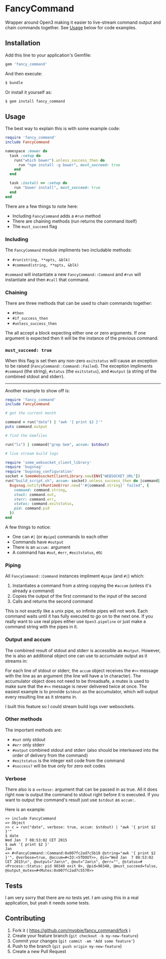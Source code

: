 # FancyCommand

Wrapper around Open3 making it easier to live-stream command output and
chain commands together. See [Usage](#usage) below for code examples.

## Installation

Add this line to your application's Gemfile:

```ruby
gem 'fancy_command'
```

And then execute:

```sh
$ bundle
```

Or install it yourself as:

```sh
$ gem install fancy_command
```

## Usage

The best way to explain this is with some example code:

```ruby
require 'fancy_command'
include FancyCommand

namespace :bower do
  task :setup do
    run("which bower").unless_success_then do
      run "npm install -g bower", must_succeed: true
    end
  end

  task :install => :setup do
    run "bower install", must_succeed: true
  end
end
```

There are a few things to note here:

* Including `FancyCommand` adds a `#run` method
* There are chaining methods (run returns the command itself)
* The `must_succeed` flag

### Including

The `FancyCommand` module impliments two includable methods:

* `#run(string, **opts, &blk)`
* `#command(string, **opts, &blk)`

`#command` will instantiate a new `FancyCommand::Command` and `#run`
will instantiate and then `#call` that command.

### Chaining

There are three methods that can be used to chain commands together:

* `#then`
* `#if_success_then`
* `#unless_success_then`

The all accept a block expecting either one or zero arguments. If one
argument is expected then it will be the instance of the previous
command.

### `must_succeed: true`

When this flag is set then any non-zero `exitstatus` will cause an
exception to be raised (`FancyCommand::Command::Failed`). The exception
impliments `#command` (the string), `#status` (the `exitstatus`), and
`#output` (a string of the combined stdout and stderr).

- - -

Another example to show off is:

```ruby
require 'fancy_command'
include FancyCommand

# get the current month

command = run("date") | "awk '{ print $2 }'"
puts command.output

# find the Gemfiles

run("ls") | command("grep Gem", accum: $stdout)

# live stream build logs

require 'some_websocket_client_library'
require 'bugsnag'
require 'bugsnag_configuration'
socket = SomeWebsocketClientLibrary.new(ENV["WEBSOCKET_URL"])
run("build_script.sh", accum: socket).unless_success_then do |command|
  Bugsnag.notify(RuntimeError.new("'#{command.string}' failed", {
    command: command.string,
    stout: command.out,
    sterr: command.err,
    status: command.exitstatus,
    pid: command.pid
  })
end
```

A few things to notice:

* One can `#|` (or `#pipe`) commands to each other
* Commands have `#output`
* There is an `accum:` argument
* A command has `#out`, `#err`, `#exitstatus`, etc

### Piping

All `FancyCommand::Command` instances impliment `#pipe` (and `#|`)
which:

1. Instantiates a command from a string copying the `#accum` (unless it's already a command)
2. Copies the output of the first command to the input of the second
3. Calls and returns the second command

This is not exactly like a unix pipe, so infinite pipes will not work.
Each command waits until it has fully executed to go on to the next one.
If you really want to use real pipes either use `Open3.pipeline` or just
make a command string with the pipes in it.

### Output and accum

The combined result of stdout and stderr is accessible as `#output`.
However, the is also an additional object one can use to accumulate
output as it streams in:

For each line of stdout or stderr, the `accum` object receives the `#<<`
message with the line as an argument (the line will have a \n
character). The accumulator object does not need to be threadsafe, a
mutex is used to make sure that the `#<<` message is never delivered
twice at once. The easiest example is to provide `$stdout` as the
accumulator, which will output every resulting line as it streams in.

I built this feature so I could stream build logs over websockets.

### Other methods

The important methods are:

* `#out` only stdout
* `#err` only stderr
* `#output` combined stdout and stderr (also should be interleaved into
  the order of delivery from the command)
* `#exitstatus` is the integer exit code from the command
* `#success?` will be true only for zero exit codes

### Verbose

There also is a `verbose:` argument that can be passed in as true. All
it does right now is output the command to stdout right before it is
executed. If you want to output the command's result just use `$stdout`
as `accum:`.

Here is an example:

```
>> include FancyCommand
=> Object
>> c = run("date", verbose: true, accum: $stdout) | "awk '{ print $2 }'"
$ date
Wed Jan  7 08:53:02 CET 2015
$ awk '{ print $2 }'
Jan
=> #<FancyCommand::Command:0x007fc2ad7c5b10 @string="awk '{ print $2 }'", @verbose=true, @accum=#<IO:<STDOUT>>, @in="Wed Jan  7 08:53:02 CET 2015\n", @output="Jan\n", @out="Jan\n", @err="", @status=#<Process::Status: pid 90340 exit 0>, @pid=90340, @must_succeed=false, @output_mutex=#<Mutex:0x007fc2ad7c5570>>
```

## Tests

I am very sorry that there are no tests yet. I am using this in a real
application, but yeah it needs some tests.

## Contributing

1. Fork it ( https://github.com/myobie/fancy_command/fork )
2. Create your feature branch (`git checkout -b my-new-feature`)
3. Commit your changes (`git commit -am 'Add some feature'`)
4. Push to the branch (`git push origin my-new-feature`)
5. Create a new Pull Request
